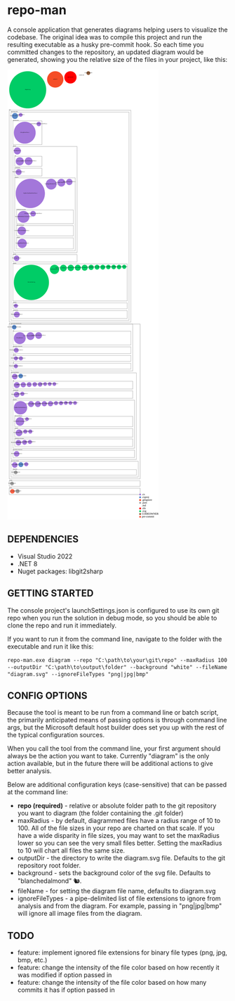 # repo-man

A console application that generates diagrams helping users to visualize the codebase. 
The original idea was to compile this project and run the resulting executable as a husky pre-commit hook. 
So each time you committed changes to the repository, an updated diagram would be generated, 
showing you the relative size of the files in your project, like this:

![Visualization of this repo](./diagram.svg)

## DEPENDENCIES

- Visual Studio 2022
- .NET 8
- Nuget packages: libgit2sharp

## GETTING STARTED

The console project's launchSettings.json is configured to use its own git repo when you run the solution in debug mode, 
so you should be able to clone the repo and run it immediately.

If you want to run it from the command line, navigate to the folder with the executable and run it like this: 
```
repo-man.exe diagram --repo "C:\path\to\your\git\repo" --maxRadius 100 --outputDir "C:\path\to\output\folder" --background "white" --fileName "diagram.svg" --ignoreFileTypes "png|jpg|bmp"
```

## CONFIG OPTIONS

Because the tool is meant to be run from a command line or batch script, 
the primarily anticipated means of passing options is through command line args, 
but the Microsoft default host builder does set you up with the rest of the typical configuration sources.

When you call the tool from the command line, your first argument should always be the action you want to take. 
Currently "diagram" is the only action available, but in the future there will be additional actions to give better analysis. 

Below are additional configuration keys (case-sensitive) that can be passed at the command line:

- **repo (required)** - relative or absolute folder path to the git repository you want to diagram (the folder containing the .git folder)
- maxRadius - by default, diagrammed files have a radius range of 10 to 100. All of the file sizes in your repo are charted on that scale. If you have a wide disparity in file sizes, you may want to set the maxRadius lower so you can see the very small files better. Setting the maxRadius to 10 will chart all files the same size.
- outputDir - the directory to write the diagram.svg file. Defaults to the git repository root folder.
- background - sets the background color of the svg file. Defaults to "blanchedalmond" 🐿️.
- fileName - for setting the diagram file name, defaults to diagram.svg
- ignoreFileTypes - a pipe-delimited list of file extensions to ignore from analysis and from the diagram. For example, passing in "png|jpg|bmp" will ignore all image files from the diagram.

## TODO

- feature: implement ignored file extensions for binary file types (png, jpg, bmp, etc.)
- feature: change the intensity of the file color based on how recently it was modified if option passed in
- feature: change the intensity of the file color based on how many commits it has if option passed in

